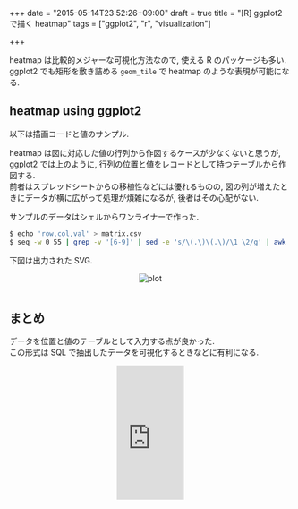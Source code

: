 +++
date = "2015-05-14T23:52:26+09:00"
draft = true
title = "[R] ggplot2 で描く heatmap"
tags = ["ggplot2", "r", "visualization"]

+++

heatmap は比較的メジャーな可視化方法なので, 使える R のパッケージも多い.  
ggplot2 でも矩形を敷き詰める `geom_tile` で heatmap のような表現が可能になる.

heatmap using ggplot2
---------------------

以下は描画コードと値のサンプル.

<script src="https://gist.github.com/dceoy/5f3d99084d604b847447.js?file=heatmap.R"></script>
<script src="https://gist.github.com/dceoy/5f3d99084d604b847447.js?file=value.csv"></script>

heatmap は図に対応した値の行列から作図するケースが少なくないと思うが, ggplot2 では上のように, 行列の位置と値をレコードとして持つテーブルから作図する.  
前者はスプレッドシートからの移植性などには優れるものの, 図の列が増えたときにデータが横に広がって処理が煩雑になるが, 後者はその心配がない.

サンプルのデータはシェルからワンライナーで作った.

```sh
$ echo 'row,col,val' > matrix.csv
$ seq -w 0 55 | grep -v '[6-9]' | sed -e 's/\(.\)\(.\)/\1 \2/g' | awk '{ print "row"$1",col"$2","exp(rand() * 10) }' >> matrix.csv
```

下図は出力された SVG.

<div style="text-align: center;">
  <img src="https://rawgit.com/dceoy/5f3d99084d604b847447/raw/plot.svg" alt="plot">
</div>
<br>

まとめ
------

データを位置と値のテーブルとして入力する点が良かった.  
この形式は SQL で抽出したデータを可視化するときなどに有利になる.

<div style="text-align: center;">
  <iframe src="http://rcm-fe.amazon-adsystem.com/e/cm?lt1=_blank&bc1=000000&IS2=1&bg1=FFFFFF&fc1=000000&lc1=0000FF&t=dceoy-22&o=9&p=8&l=as4&m=amazon&f=ifr&ref=ss_til&asins=4873116511" style="width:120px;height:240px;" scrolling="no" marginwidth="0" marginheight="0" frameborder="0"></iframe>
</div>
<br>
